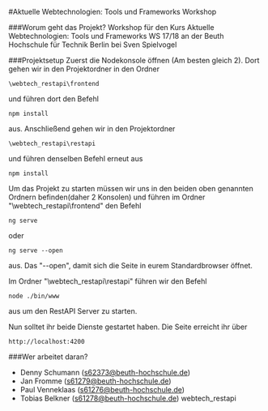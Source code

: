#Aktuelle Webtechnologien: Tools und Frameworks Workshop

###Worum geht das Projekt?
  Workshop für den Kurs Aktuelle Webtechnologien: Tools und Frameworks WS 17/18
  an der Beuth Hochschule für Technik Berlin bei Sven Spielvogel
 
###Projektsetup
Zuerst die Nodekonsole öffnen (Am besten gleich 2). Dort gehen wir in den Projektordner in den Ordner
    
    \webtech_restapi\frontend
und führen dort den Befehl

    npm install
   
aus. Anschließend gehen wir in den Projektordner

    \webtech_restapi\restapi
    
und führen denselben Befehl erneut aus

    npm install
    
Um das Projekt zu starten müssen wir uns in den beiden oben genannten Ordnern befinden(daher 2 Konsolen) und führen
im Ordner "\webtech_restapi\frontend" den Befehl

    ng serve
    
oder

    ng serve --open
    
aus. Das "--open", damit sich die Seite in eurem Standardbrowser öffnet.

Im Ordner "\webtech_restapi\restapi" führen wir den Befehl

    node ./bin/www

aus um den RestAPI Server zu starten.

Nun solltet ihr beide Dienste gestartet haben. Die Seite erreicht ihr über
    
    http://localhost:4200
    
###Wer arbeitet daran?
*   Denny Schumann (s62373@beuth-hochschule.de)
*   Jan Fromme (s61279@beuth-hochschule.de)
*   Paul Venneklaas (s61276@beuth-hochschule.de)
*   Tobias Belkner (s61278@beuth-hochschule.de) webtech_restapi

